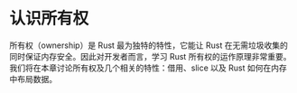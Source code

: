 # 认识所有权

所有权（ownership）是 Rust 最为独特的特性，它能让 Rust 在无需垃圾收集的同时保证内存安全。因此对开发者而言，学习 Rust 所有权的运作原理非常重要。我们将在本章讨论所有权及几个相关的特性：借用、slice 以及 Rust 如何在内存中布局数据。
